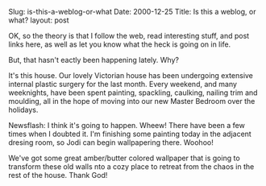 Slug: is-this-a-weblog-or-what
Date: 2000-12-25
Title: Is this a weblog, or what?
layout: post

OK, so the theory is that I follow the web, read interesting stuff, and post links here, as well as let you know what the heck is going on in life.

But, that hasn&#39;t eactly been happening lately. Why?

It&#39;s this house. Our lovely Victorian house has been undergoing extensive internal plastic surgery for the last month. Every weekend, and many weeknights, have been spent painting, spackling, caulking, nailing trim and moulding, all in the hope of moving into our new Master Bedroom over the holidays.

Newsflash: I think it&#39;s going to happen. Wheew! There have been a few times when I doubted it. I&#39;m finishing some painting today in the adjacent dresing room, so Jodi can begin wallpapering there. Woohoo!

We&#39;ve got some great amber/butter colored wallpaper that is going to transform these old walls nto a cozy place to retreat from the chaos in the rest of the house. Thank God!
